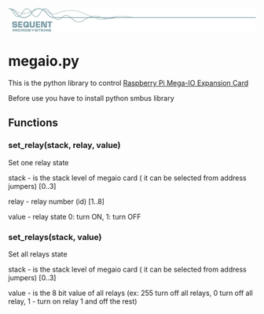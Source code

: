 
[![megaio-rpi](res/sequent.jpg)](https://www.sequentmicrosystems.com/megaio.html)

# megaio.py

This is the python library to control [Raspberry Pi Mega-IO Expansion Card](https://www.sequentmicrosystems.com/megaio.html)

Before use you have to install python smbus library

## Functions
### set_relay(stack, relay, value)
Set one relay state

stack - is the stack level of megaio card ( it can be selected from address jumpers) [0..3]

relay - relay number (id) [1..8]

value - relay state 0: turn ON, 1: turn OFF

### set_relays(stack, value)
Set all relays state

stack - is the stack level of megaio card ( it can be selected from address jumpers) [0..3]

value - is the 8 bit value of all relays (ex: 255 turn off all relays, 0 turn off all relay, 1 - turn on relay 1 and off the rest)


